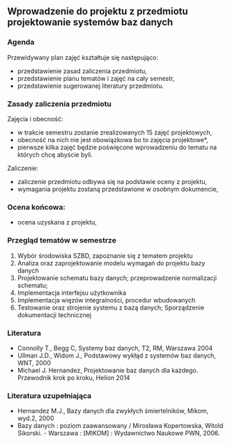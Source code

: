## Wprowadzenie do projektu z przedmiotu projektowanie systemów baz danych

### Agenda
Przewidywany plan zajęć kształtuje się następująco:
* przedstawienie zasad zaliczenia przedmiotu,
* przedstawienie planu tematów i zajęć na cały semestr,
* przedstawienie sugerowanej literatury przedmiotu.

### Zasady zaliczenia przedmiotu
Zajęcia i obecność:
* w trakcie semestru zostanie zrealizowanych 15 zajęć projektowych,
* obecność na nich nie jest obowiązkowa bo to zajęcia projektowe*,
* pierwsze kilka zajęć będzie poświęcone wprowadzeniu do tematu na których chcę abyście byli.

Zaliczenie:
* zaliczenie przedmiotu odbywa się na podstawie oceny z projektu,
* wymagania projektu zostaną przedstawione w osobnym dokumencie,

### Ocena końcowa:
* ocena uzyskana z projektu,

### Przegląd tematów w semestrze
1. Wybór środowiska SZBD, zapoznanie się z tematem projektu
2. Analiza oraz zaprojektowanie modelu wymagań do projektu bazy danych
3. Projektowanie schematu bazy danych; przeprowadzenie normalizacji schematu;
4. Implementacja interfejsu użytkownika
5. Implementacja więzów integralności, procedur wbudowanych
6. Testowanie oraz strojenie systemu z bazą danych; Sporządzenie dokumentacji technicznej

### Literatura
* Connolly T., Begg C, Systemy baz danych, T2, RM, Warszawa 2004
* Ullman J.D., Widom J., Podstawowy wykłąd z systemów baz danych, WNT, 2000
* Michael J. Hernandez, Projektowanie baz danych dla każdego. Przewodnik krok po kroku, Helion 2014

### Literatura uzupełniająca
* Hernandez M.J., Bazy danych dla zwykłych śmiertelników, Mikom, wyd.2, 2000
* Bazy danych : poziom zaawansowany / Mirosława Kopertowska, Witold Sikorski. - Warszawa : [MIKOM] :
  Wydawnictwo Naukowe PWN, 2006.
